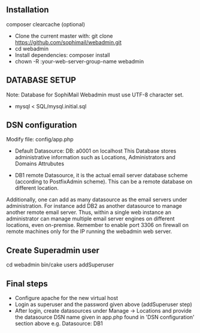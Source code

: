## Installation
composer clearcache (optional)
- Clone the current master with: git clone https://github.com/sophimail/webadmin.git
- cd webadmin
- Install dependencies: composer install
- chown -R :your-web-server-group-name webadmin



## DATABASE SETUP

Note: Database for SophiMail Webadmin must use UTF-8 character set.

- mysql < SQL/mysql.initial.sql


## DSN configuration
Modify file: config/app.php

- Default Datasource: DB: a0001 on localhost
This Database stores administrative information such as Locations, Administrators and Domains Attrubutes

- DB1 remote Datasource, it is the actual email server database scheme (according to PostfixAdmin scheme). This can be a remote database on different location.
 
Additionally, one can add as many datasource as the email servers under administration. For instance add DB2 as another datasource to manage another remote email server.
Thus, within a single web instance an administrator can manage multiple email server engines on different locations, even on-premise. Remember to enable port 3306 on firewall on remote machines only for the IP running the webadmin web server.

## Create Superadmin user
cd webadmin
bin/cake users addSuperuser


## Final steps
- Configure apache for the new virtual host
- Login as superuser and the password given above (addSuperuser step)
- After login, create datasources under Manage -> Locations and provide the datasource DSN name given in app.php found in 'DSN configuration' section above e.g. Datasource: DB1

